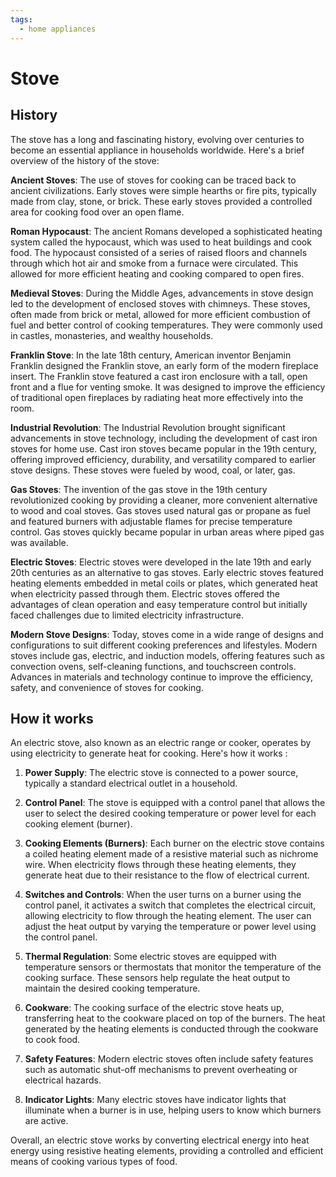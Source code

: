 ```yaml
---
tags:
  - home appliances
---
```


# Stove

## History

The stove has a long and fascinating history, evolving over centuries to become an essential appliance in households worldwide. Here's a brief overview of the history of the stove:

**Ancient Stoves**: The use of stoves for cooking can be traced back to ancient civilizations. Early stoves were simple hearths or fire pits, typically made from clay, stone, or brick. These early stoves provided a controlled area for cooking food over an open flame.

**Roman Hypocaust**: The ancient Romans developed a sophisticated heating system called the hypocaust, which was used to heat buildings and cook food. The hypocaust consisted of a series of raised floors and channels through which hot air and smoke from a furnace were circulated. This allowed for more efficient heating and cooking compared to open fires.

**Medieval Stoves**: During the Middle Ages, advancements in stove design led to the development of enclosed stoves with chimneys. These stoves, often made from brick or metal, allowed for more efficient combustion of fuel and better control of cooking temperatures. They were commonly used in castles, monasteries, and wealthy households.

**Franklin Stove**: In the late 18th century, American inventor Benjamin Franklin designed the Franklin stove, an early form of the modern fireplace insert. The Franklin stove featured a cast iron enclosure with a tall, open front and a flue for venting smoke. It was designed to improve the efficiency of traditional open fireplaces by radiating heat more effectively into the room.

**Industrial Revolution**: The Industrial Revolution brought significant advancements in stove technology, including the development of cast iron stoves for home use. Cast iron stoves became popular in the 19th century, offering improved efficiency, durability, and versatility compared to earlier stove designs. These stoves were fueled by wood, coal, or later, gas.

**Gas Stoves**: The invention of the gas stove in the 19th century revolutionized cooking by providing a cleaner, more convenient alternative to wood and coal stoves. Gas stoves used natural gas or propane as fuel and featured burners with adjustable flames for precise temperature control. Gas stoves quickly became popular in urban areas where piped gas was available.

**Electric Stoves**: Electric stoves were developed in the late 19th and early 20th centuries as an alternative to gas stoves. Early electric stoves featured heating elements embedded in metal coils or plates, which generated heat when electricity passed through them. Electric stoves offered the advantages of clean operation and easy temperature control but initially faced challenges due to limited electricity infrastructure.

**Modern Stove Designs**: Today, stoves come in a wide range of designs and configurations to suit different cooking preferences and lifestyles. Modern stoves include gas, electric, and induction models, offering features such as convection ovens, self-cleaning functions, and touchscreen controls. Advances in materials and technology continue to improve the efficiency, safety, and convenience of stoves for cooking.

## How it works

An electric stove, also known as an electric range or cooker, operates by using electricity to generate heat for cooking. Here's how it works :

1. **Power Supply**: The electric stove is connected to a power source, typically a standard electrical outlet in a household.

2. **Control Panel**: The stove is equipped with a control panel that allows the user to select the desired cooking temperature or power level for each cooking element (burner).

3. **Cooking Elements (Burners)**: Each burner on the electric stove contains a coiled heating element made of a resistive material such as nichrome wire. When electricity flows through these heating elements, they generate heat due to their resistance to the flow of electrical current.

4. **Switches and Controls**: When the user turns on a burner using the control panel, it activates a switch that completes the electrical circuit, allowing electricity to flow through the heating element. The user can adjust the heat output by varying the temperature or power level using the control panel.

5. **Thermal Regulation**: Some electric stoves are equipped with temperature sensors or thermostats that monitor the temperature of the cooking surface. These sensors help regulate the heat output to maintain the desired cooking temperature.

6. **Cookware**: The cooking surface of the electric stove heats up, transferring heat to the cookware placed on top of the burners. The heat generated by the heating elements is conducted through the cookware to cook food.

7. **Safety Features**: Modern electric stoves often include safety features such as automatic shut-off mechanisms to prevent overheating or electrical hazards.

8. **Indicator Lights**: Many electric stoves have indicator lights that illuminate when a burner is in use, helping users to know which burners are active.

Overall, an electric stove works by converting electrical energy into heat energy using resistive heating elements, providing a controlled and efficient means of cooking various types of food.